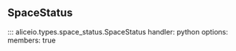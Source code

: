 ## SpaceStatus

::: aliceio.types.space_status.SpaceStatus
    handler: python
    options:
      members: true
